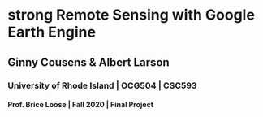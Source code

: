 # **strong** Remote Sensing with Google Earth Engine
## Ginny Cousens & Albert Larson
### University of Rhode Island | OCG504 | CSC593
#### Prof. Brice Loose | Fall 2020 | Final Project
